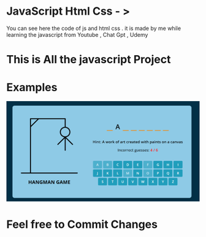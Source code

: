 # JavaScript Html Css - >

You can see here the code of js and html css .
it is made by me while learning the javascript from Youtube , Chat Gpt , Udemy

# This is All the javascript Project

# Examples

![Alt Text](</Imgmd/1%20(1).png>)

# Feel free to Commit Changes
